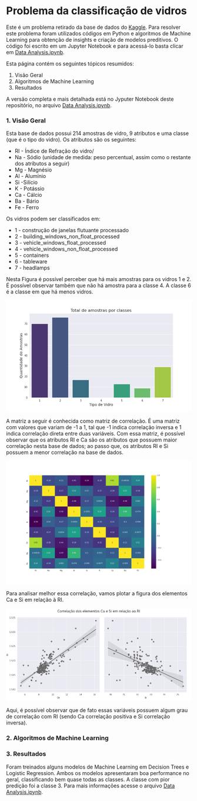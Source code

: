 # Problema da classificação de vidros

Este é um problema retirado da base de dados do [Kaggle](https://www.kaggle.com/uciml/glass). Para resolver este problema foram utilizados códigos em Python e algoritmos de Machine Learning para obtenção de insights e criação de modelos preditivos. O código foi escrito em um Jupyter Notebook e para acessá-lo basta clicar  em [Data Analysis.ipynb](https://github.com/davi-santos/Glass-Classification/blob/main/Data%20Analysis.ipynb).

Esta página contém os seguintes tópicos resumidos:

1. Visão Geral
2. Algoritmos de Machine Learning
3. Resultados

A versão completa e mais detalhada está no Jyputer Notebook deste repositório, no arquivo [Data Analysis.ipynb](https://github.com/davi-santos/Glass-Classification/blob/main/Data%20Analysis.ipynb).

### 1. Visão Geral

Esta base de dados possui 214 amostras de vidro, 9 atributos e uma classe (que é o tipo do vidro). Os atributos são os seguintes:

* RI - Índice de Refração do vidro/
* Na - Sódio (unidade de medida: peso percentual, assim como o restante dos atributos a seguir)
* Mg - Magnésio
* Al - Alumínio
* Si -Silício
* K - Potássio
* Ca - Cálcio
* Ba - Bário
* Fe - Ferro

Os vidros podem ser classificados em: 
* 1 - construção de janelas flutuante processado
* 2 - building_windows_non_float_processed
* 3 - vehicle_windows_float_processed
* 4 - vehicle_windows_non_float_processed
* 5 - containers
* 6 - tableware
* 7 - headlamps

Nesta Figura é possível perceber que há mais amostras para os vidros 1 e 2. É possível observar também que não há amostra para a classe 4. A classe 6 é a classe em que há menos vidros.

![alt text](https://github.com/davi-santos/Glass-Classification/blob/main/figures/amostras.png)

A matriz a seguir é conhecida como matriz de correlação. É uma matriz com valores que variam de -1 a 1, tal que -1 indica correlação inversa e 1 indica correlação direta entre duas variáveis. Com essa matriz, é possível observar que os atributos RI e Ca são os atributos que possuem maior correlação nesta base de dados; ao passo que, os atributos RI e Si possuem a menor correlação na base de dados.

![alt text](https://github.com/davi-santos/Glass-Classification/blob/main/figures/matrix.png)

Para analisar melhor essa correlação, vamos plotar a figura dos elementos Ca e Si em relação à RI. 

![alt text](https://github.com/davi-santos/Glass-Classification/blob/main/figures/elementos_corr.png)

Aqui, é possível observar que de fato essas variáveis possuem algum grau de correlação com RI (sendo Ca correlação positiva e Si correlação inversa).

### 2. Algoritmos de Machine Learning

### 3. Resultados

Foram treinados alguns modelos de Machine Learning em Decision Trees e Logistic Regression. Ambos os modelos apresentaram boa performance no geral, classificando bem quase todas as classes. A classe com pior predição foi a classe 3. Para mais informações acesse o arquivo [Data Analysis.ipynb](https://github.com/davi-santos/Glass-Classification/blob/main/Data%20Analysis.ipynb).

